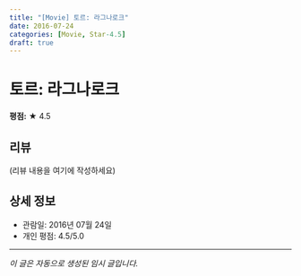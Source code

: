 ```yaml
---
title: "[Movie] 토르: 라그나로크"
date: 2016-07-24
categories: [Movie, Star-4.5]
draft: true
---
```


# 토르: 라그나로크

**평점:** ★ 4.5

## 리뷰

(리뷰 내용을 여기에 작성하세요)

## 상세 정보

- 관람일: 2016년 07월 24일
- 개인 평점: 4.5/5.0

---

*이 글은 자동으로 생성된 임시 글입니다.*
